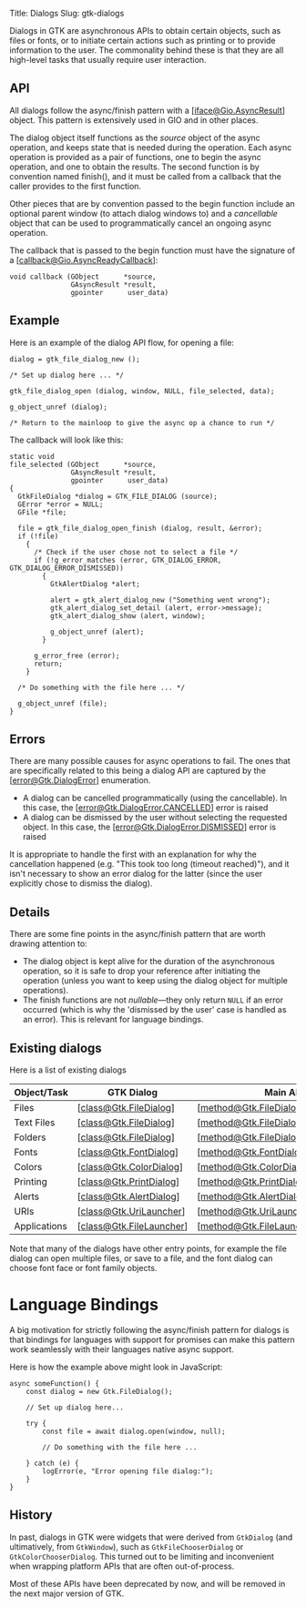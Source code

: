 Title: Dialogs
Slug: gtk-dialogs

Dialogs in GTK are asynchronous APIs to obtain certain objects, such as
files or fonts, or to initiate certain actions such as printing or to
provide information to the user. The commonality behind these is that
they are all high-level tasks that usually require user interaction.

## API

All dialogs follow the async/finish pattern with a [iface@Gio.AsyncResult]
object. This pattern is extensively used in GIO and in other places.

The dialog object itself functions as the _source_ object of the async operation,
and keeps state that is needed during the operation. Each async operation is
provided as a pair of functions, one to begin the async operation, and one to
obtain the results. The second function is by convention named finish(), and it
must be called from a callback that the caller provides to the first function.

Other pieces that are by convention passed to the begin function include
an optional parent window (to attach dialog windows to) and a _cancellable_
object that can be used to programmatically cancel an ongoing async operation.

The callback that is passed to the begin function must have the signature
of a [callback@Gio.AsyncReadyCallback]:

    void callback (GObject      *source,
                   GAsyncResult *result,
                   gpointer      user_data)

## Example

Here is an example of the dialog API flow, for opening a file:

```
dialog = gtk_file_dialog_new ();

/* Set up dialog here ... */

gtk_file_dialog_open (dialog, window, NULL, file_selected, data);

g_object_unref (dialog);

/* Return to the mainloop to give the async op a chance to run */
```

The callback will look like this:

```
static void
file_selected (GObject      *source,
               GAsyncResult *result,
               gpointer      user_data)
{
  GtkFileDialog *dialog = GTK_FILE_DIALOG (source);
  GError *error = NULL;
  GFile *file;

  file = gtk_file_dialog_open_finish (dialog, result, &error);
  if (!file)
    {
      /* Check if the user chose not to select a file */
      if (!g_error_matches (error, GTK_DIALOG_ERROR, GTK_DIALOG_ERROR_DISMISSED))
        {
          GtkAlertDialog *alert;

          alert = gtk_alert_dialog_new ("Something went wrong");
          gtk_alert_dialog_set_detail (alert, error->message);
          gtk_alert_dialog_show (alert, window);

          g_object_unref (alert);
        }

      g_error_free (error);
      return;
    }

  /* Do something with the file here ... */

  g_object_unref (file);
}
```

## Errors

There are many possible causes for async operations to fail. The ones
that are specifically related to this being a dialog API are captured
by the [error@Gtk.DialogError] enumeration.

- A dialog can be cancelled programmatically (using the cancellable).
  In this case, the [error@Gtk.DialogError.CANCELLED] error is raised
- A dialog can be dismissed by the user without selecting the requested
  object. In this case, the [error@Gtk.DialogError.DISMISSED] error
  is raised

It is appropriate to handle the first with an explanation for why the
cancellation happened (e.g. "This took too long (timeout reached)"),
and it isn't necessary to show an error dialog for the latter (since
the user explicitly chose to dismiss the dialog).

## Details

There are some fine points in the async/finish pattern that are worth
drawing attention to:

- The dialog object is kept alive for the duration of the asynchronous
  operation, so it is safe to drop your reference after initiating the
  operation (unless you want to keep using the dialog object for multiple
  operations).
- The finish functions are not _nullable_—they only return `NULL` if an
  error occurred (which is why the 'dismissed by the user' case is handled
  as an error). This is relevant for language bindings.

## Existing dialogs

Here is a list of existing dialogs

| Object/Task  | GTK Dialog               | Main API                               |
|--------------|--------------------------|----------------------------------------|
| Files        | [class@Gtk.FileDialog]   | [method@Gtk.FileDialog.open]           |
| Text Files   | [class@Gtk.FileDialog]   | [method@Gtk.FileDialog.open_text_file] |
| Folders      | [class@Gtk.FileDialog]   | [method@Gtk.FileDialog.select_folder]  |
| Fonts        | [class@Gtk.FontDialog]   | [method@Gtk.FontDialog.choose_font]    |
| Colors       | [class@Gtk.ColorDialog]  | [method@Gtk.ColorDialog.choose_rgba]   |
| Printing     | [class@Gtk.PrintDialog]  | [method@Gtk.PrintDialog.print]         |
| Alerts       | [class@Gtk.AlertDialog]  | [method@Gtk.AlertDialog.choose]        |
| URIs         | [class@Gtk.UriLauncher]  | [method@Gtk.UriLauncher.launch]        |
| Applications | [class@Gtk.FileLauncher] | [method@Gtk.FileLauncher.launch]       |

Note that many of the dialogs have other entry points, for example the
file dialog can open multiple files, or save to a file, and the font dialog
can choose font face or font family objects.

# Language Bindings

A big motivation for strictly following the async/finish pattern for dialogs
is that bindings for languages with support for promises can make this pattern
work seamlessly with their languages native async support.

Here is how the example above might look in JavaScript:

```
async someFunction() {
    const dialog = new Gtk.FileDialog();

    // Set up dialog here...

    try {
        const file = await dialog.open(window, null);

        // Do something with the file here ...

    } catch (e) {
        logError(e, "Error opening file dialog:");
    }
}
```

## History

In past, dialogs in GTK were widgets that were derived from `GtkDialog`
(and ultimatively, from `GtkWindow`), such as `GtkFileChooserDialog` or
`GtkColorChooserDialog`. This turned out to be limiting and inconvenient
when wrapping platform APIs that are often out-of-process.

Most of these APIs have been deprecated by now, and will be removed
in the next major version of GTK.
